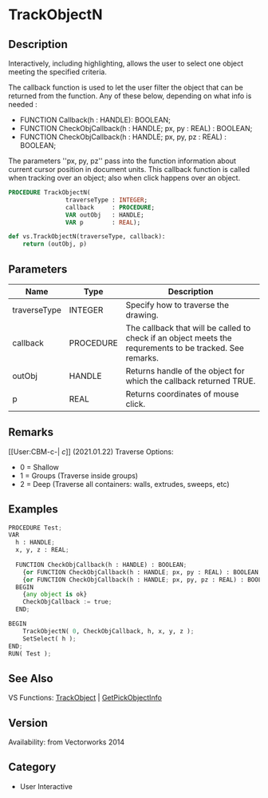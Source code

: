 # TrackObjectN

## Description
Interactively, including highlighting, allows the user to select one object meeting the specified criteria.

The callback function is used to let the user filter the object that can be returned from the function. Any of these below, depending on what info is needed :
* FUNCTION Callback(h : HANDLE): BOOLEAN;
* FUNCTION CheckObjCallback(h : HANDLE; px, py : REAL) : BOOLEAN;
* FUNCTION CheckObjCallback(h : HANDLE; px, py, pz : REAL) : BOOLEAN;

The parameters ''px, py, pz'' pass into the function information about current cursor position in document units.
This callback function is called when tracking over an object; also when click happens over an object.

```pascal
PROCEDURE TrackObjectN(
				traverseType : INTEGER;
				callback     : PROCEDURE;
				VAR outObj   : HANDLE;
				VAR p        : REAL);
```

```python
def vs.TrackObjectN(traverseType, callback):
    return (outObj, p)
```

## Parameters
|Name|Type|Description|
|---|---|---|
|traverseType|INTEGER|Specify how to traverse the drawing.|0 - traverses only the high-level objects (the same as the TrakcObject function);|1 - traverses the objects deep (uses GetPickObjectInfo, the 'subH' parameter).|2 - traverses the objects shallow (uses GetPickObjectInfo|
|callback|PROCEDURE|The callback that will be called to check if an object meets the requrements to be tracked. See remarks.|
|outObj|HANDLE|Returns handle of the object for which the callback returned TRUE.|
|p|REAL|Returns coordinates of mouse click.|

## Remarks
[[User:CBM-c-| _c_]] (2021.01.22) Traverse Options:
* 0 = Shallow
* 1 = Groups (Traverse inside groups)
* 2 = Deep (Traverse all containers: walls, extrudes, sweeps, etc)

## Examples
```python
PROCEDURE Test;
VAR
  h : HANDLE;
  x, y, z : REAL;
  
  FUNCTION CheckObjCallback(h : HANDLE) : BOOLEAN;
	{or FUNCTION CheckObjCallback(h : HANDLE; px, py : REAL) : BOOLEAN;}
	{or FUNCTION CheckObjCallback(h : HANDLE; px, py, pz : REAL) : BOOLEAN;}
  BEGIN
	{any object is ok}
	CheckObjCallback := true;
  END;

BEGIN
	TrackObjectN( 0, CheckObjCallback, h, x, y, z );
	SetSelect( h );
END;
RUN( Test );
```

## See Also
VS Functions:
[TrackObject](TrackObject.md) 
| [GetPickObjectInfo](GetPickObjectInfo.md)

## Version
Availability: from Vectorworks 2014

## Category
* User Interactive

